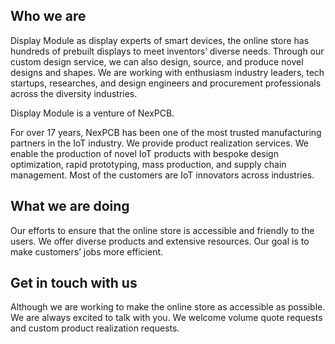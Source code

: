 <!--

**Here are some ideas to get you started:**

🙋‍♀️ A short introduction - what is your organization all about?
🌈 Contribution guidelines - how can the community get involved?
👩‍💻 Useful resources - where can the community find your docs? Is there anything else the community should know?
🍿 Fun facts - what does your team eat for breakfast?
🧙 Remember, you can do mighty things with the power of [Markdown](https://docs.github.com/github/writing-on-github/getting-started-with-writing-and-formatting-on-github/basic-writing-and-formatting-syntax)
-->

## Who we are
Display Module as display experts of smart devices, the online store has hundreds of prebuilt displays to meet inventors’ diverse needs. Through our custom design service, we can also design, source, and produce novel designs and shapes. We are working with enthusiasm industry leaders, tech startups, researches, and design engineers and procurement professionals across the diversity industries. 

Display Module is a venture of NexPCB. 

For over 17 years, NexPCB has been one of the most trusted manufacturing partners in the IoT industry. We provide product realization services. We enable the production of novel IoT products with bespoke design optimization, rapid prototyping, mass production, and supply chain management. Most of the customers are IoT innovators across industries. 

## What we are doing
Our efforts to ensure that the online store is accessible and friendly to the users. 
We offer diverse products and extensive resources. Our goal is to make customers’ jobs more efficient.

## Get in touch with us
Although we are working to make the online store as accessible as possible. 
We are always excited to talk with you. We welcome volume quote requests and custom product realization requests.
